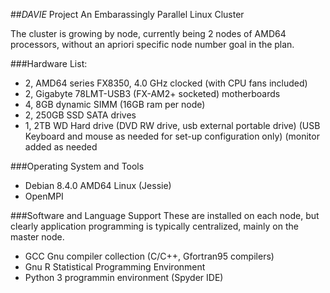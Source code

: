 
##*DAVIE* Project
An Embarassingly Parallel Linux Cluster

The cluster is growing by node, currently being 2 nodes of AMD64 processors, without an apriori specific node number goal in the plan.

###Hardware List:

  - 2, AMD64 series FX8350, 4.0 GHz clocked (with CPU fans included)
  - 2, Gigabyte 78LMT-USB3 (FX-AM2+ socketed) motherboards
  - 4, 8GB dynamic SIMM (16GB ram per node)
  - 2, 250GB SSD SATA drives
  - 1, 2TB WD Hard drive
  (DVD RW drive, usb external portable drive)
  (USB Keyboard and mouse as needed for set-up configuration only)
  (monitor added as needed 

###Operating System and Tools

  -  Debian 8.4.0 AMD64 Linux (Jessie)
  -  OpenMPI

###Software and Language Support
These are installed on each node, but clearly application programming is typically centralized, mainly on the master node.

  -  GCC Gnu compiler collection
     (C/C++, Gfortran95 compilers)
  -  Gnu R Statistical Programming Environment
  -  Python 3 programmin environment (Spyder IDE)
